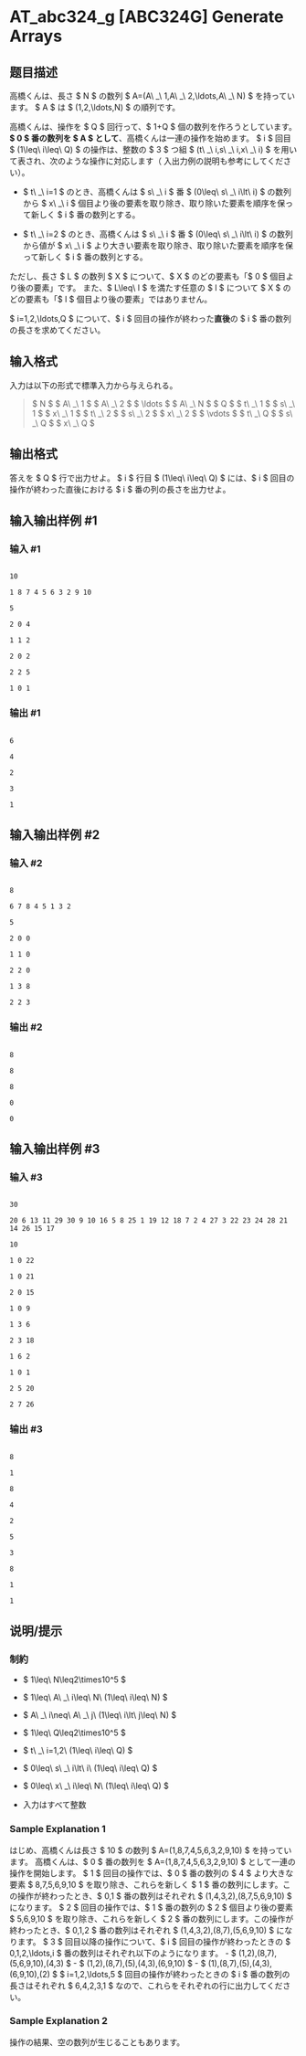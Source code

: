 # AT_abc324_g [ABC324G] Generate Arrays

## 题目描述

[problemUrl]: https://atcoder.jp/contests/abc324/tasks/abc324_g

高橋くんは、長さ $ N $ の数列 $ A=(A\ _\ 1,A\ _\ 2,\ldots,A\ _\ N) $ を持っています。 $ A $ は $ (1,2,\ldots,N) $ の順列です。

高橋くんは、操作を $ Q $ 回行って、$ 1+Q $ 個の数列を作ろうとしています。 **$ 0 $ 番の数列を $ A $ として**、高橋くんは一連の操作を始めます。 $ i $ 回目 $ (1\leq\ i\leq\ Q) $ の操作は、整数の $ 3 $ つ組 $ (t\ _\ i,s\ _\ i,x\ _\ i) $ を用いて表され、次のような操作に対応します（ 入出力例の説明も参考にしてください）。

- $ t\ _\ i=1 $ のとき、高橋くんは $ s\ _\ i $ 番 $ (0\leq\ s\ _\ i\lt\ i) $ の数列から $ x\ _\ i $ 個目より後の要素を取り除き、取り除いた要素を順序を保って新しく $ i $ 番の数列とする。
- $ t\ _\ i=2 $ のとき、高橋くんは $ s\ _\ i $ 番 $ (0\leq\ s\ _\ i\lt\ i) $ の数列から値が $ x\ _\ i $ より大きい要素を取り除き、取り除いた要素を順序を保って新しく $ i $ 番の数列とする。

ただし、長さ $ L $ の数列 $ X $ について、$ X $ のどの要素も「$ 0 $ 個目より後の要素」です。 また、$ L\leq\ l $ を満たす任意の $ l $ について $ X $ のどの要素も「$ l $ 個目より後の要素」ではありません。

$ i=1,2,\ldots,Q $ について、$ i $ 回目の操作が終わった**直後**の $ i $ 番の数列の長さを求めてください。

## 输入格式

入力は以下の形式で標準入力から与えられる。

> $ N $ $ A\ _\ 1 $ $ A\ _\ 2 $ $ \ldots $ $ A\ _\ N $ $ Q $ $ t\ _\ 1 $ $ s\ _\ 1 $ $ x\ _\ 1 $ $ t\ _\ 2 $ $ s\ _\ 2 $ $ x\ _\ 2 $ $ \vdots $ $ t\ _\ Q $ $ s\ _\ Q $ $ x\ _\ Q $

## 输出格式

答えを $ Q $ 行で出力せよ。 $ i $ 行目 $ (1\leq\ i\leq\ Q) $ には、$ i $ 回目の操作が終わった直後における $ i $ 番の列の長さを出力せよ。

## 输入输出样例 #1

### 输入 #1

```
10
1 8 7 4 5 6 3 2 9 10
5
2 0 4
1 1 2
2 0 2
2 2 5
1 0 1
```

### 输出 #1

```
6
4
2
3
1
```

## 输入输出样例 #2

### 输入 #2

```
8
6 7 8 4 5 1 3 2
5
2 0 0
1 1 0
2 2 0
1 3 8
2 2 3
```

### 输出 #2

```
8
8
8
0
0
```

## 输入输出样例 #3

### 输入 #3

```
30
20 6 13 11 29 30 9 10 16 5 8 25 1 19 12 18 7 2 4 27 3 22 23 24 28 21 14 26 15 17
10
1 0 22
1 0 21
2 0 15
1 0 9
1 3 6
2 3 18
1 6 2
1 0 1
2 5 20
2 7 26
```

### 输出 #3

```
8
1
8
4
2
5
3
8
1
1
```

## 说明/提示

### 制約

- $ 1\leq\ N\leq2\times10^5 $
- $ 1\leq\ A\ _\ i\leq\ N\ (1\leq\ i\leq\ N) $
- $ A\ _\ i\neq\ A\ _\ j\ (1\leq\ i\lt\ j\leq\ N) $
- $ 1\leq\ Q\leq2\times10^5 $
- $ t\ _\ i=1,2\ (1\leq\ i\leq\ Q) $
- $ 0\leq\ s\ _\ i\lt\ i\ (1\leq\ i\leq\ Q) $
- $ 0\leq\ x\ _\ i\leq\ N\ (1\leq\ i\leq\ Q) $
- 入力はすべて整数

### Sample Explanation 1

はじめ、高橋くんは長さ $ 10 $ の数列 $ A=(1,8,7,4,5,6,3,2,9,10) $ を持っています。 高橋くんは、$ 0 $ 番の数列を $ A=(1,8,7,4,5,6,3,2,9,10) $ として一連の操作を開始します。 $ 1 $ 回目の操作では、$ 0 $ 番の数列の $ 4 $ より大きな要素 $ 8,7,5,6,9,10 $ を取り除き、これらを新しく $ 1 $ 番の数列にします。この操作が終わったとき、$ 0,1 $ 番の数列はそれぞれ $ (1,4,3,2),(8,7,5,6,9,10) $ になります。 $ 2 $ 回目の操作では、$ 1 $ 番の数列の $ 2 $ 個目より後の要素 $ 5,6,9,10 $ を取り除き、これらを新しく $ 2 $ 番の数列にします。この操作が終わったとき、$ 0,1,2 $ 番の数列はそれぞれ $ (1,4,3,2),(8,7),(5,6,9,10) $ になります。 $ 3 $ 回目以降の操作について、$ i $ 回目の操作が終わったときの $ 0,1,2,\ldots,i $ 番の数列はそれぞれ以下のようになります。 - $ (1,2),(8,7),(5,6,9,10),(4,3) $ - $ (1,2),(8,7),(5),(4,3),(6,9,10) $ - $ (1),(8,7),(5),(4,3),(6,9,10),(2) $ $ i=1,2,\ldots,5 $ 回目の操作が終わったときの $ i $ 番の数列の長さはそれぞれ $ 6,4,2,3,1 $ なので、これらをそれぞれの行に出力してください。

### Sample Explanation 2

操作の結果、空の数列が生じることもあります。